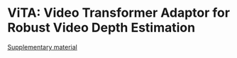 # ViTA: Video Transformer Adaptor for Robust Video Depth Estimation

[Supplementary material](https://www.youtube.com/watch?v=chAAD6fX628)
